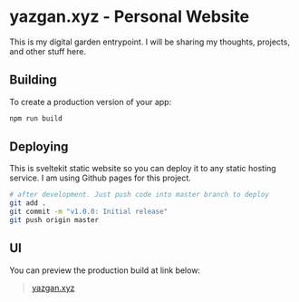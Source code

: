 # yazgan.xyz - Personal Website

This is my digital garden entrypoint. I will be sharing my thoughts, projects, and other stuff here.

## Building

To create a production version of your app:

```bash
npm run build
```

## Deploying

This is sveltekit static website so you can deploy it to any static hosting service. I am using Github pages for this project.

```bash
# after development. Just push code into master branch to deploy
git add .
git commit -m "v1.0.0: Initial release"
git push origin master
```

## UI

You can preview the production build at link below:

> [yazgan.xyz](https:/www.yazgan.xyz)
